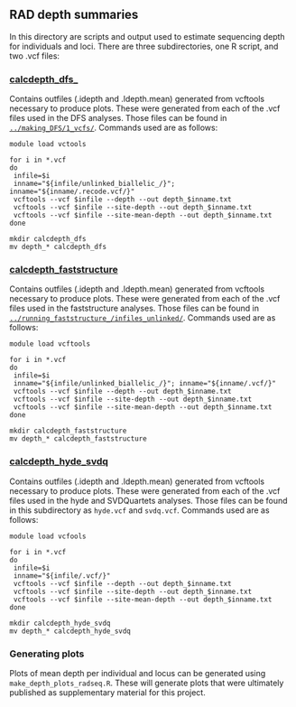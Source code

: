 ## RAD depth summaries
In this directory are scripts and output used to estimate sequencing depth for individuals and loci. There are three subdirectories, one R script, and two .vcf files:

### [calcdepth_dfs_](calcdepth_dfs_/)
Contains outfiles (.idepth and .ldepth.mean) generated from vcftools necessary to produce plots. These were generated from each of the .vcf files used in the DFS analyses. Those files can be found in [`../making_DFS/1_vcfs/`](../making_DFS/1_vcfs/). Commands used are as follows:


```
module load vctools

for i in *.vcf
do
 infile=$i
 inname="${infile/unlinked_biallelic_/}"; inname="${inname/.recode.vcf/}"
 vcftools --vcf $infile --depth --out depth_$inname.txt
 vcftools --vcf $infile --site-depth --out depth_$inname.txt
 vcftools --vcf $infile --site-mean-depth --out depth_$inname.txt
done

mkdir calcdepth_dfs
mv depth_* calcdepth_dfs
```


### [calcdepth_faststructure](calcdepth_faststructure/)
Contains outfiles (.idepth and .ldepth.mean) generated from vcftools necessary to produce plots. These were generated from each of the .vcf files used in the faststructure analyses. Those files can be found in [`../running_faststructure_/infiles_unlinked/`](../running_faststructure_/infiles_unlinked/). Commands used are as follows:


```
module load vcftools

for i in *.vcf
do
 infile=$i
 inname="${infile/unlinked_biallelic_/}"; inname="${inname/.vcf/}"
 vcftools --vcf $infile --depth --out depth_$inname.txt
 vcftools --vcf $infile --site-depth --out depth_$inname.txt
 vcftools --vcf $infile --site-mean-depth --out depth_$inname.txt
done

mkdir calcdepth_faststructure
mv depth_* calcdepth_faststructure
```


### [calcdepth_hyde_svdq](calcdepth_hyde_svdq/)
Contains outfiles (.idepth and .ldepth.mean) generated from vcftools necessary to produce plots. These were generated from each of the .vcf files used in the hyde and SVDQuartets analyses. Those files can be found in this subdirectory as `hyde.vcf` and `svdq.vcf`. Commands used are as follows:


```
module load vcfools

for i in *.vcf
do
 infile=$i
 inname="${infile/.vcf/}"
 vcftools --vcf $infile --depth --out depth_$inname.txt
 vcftools --vcf $infile --site-depth --out depth_$inname.txt
 vcftools --vcf $infile --site-mean-depth --out depth_$inname.txt
done

mkdir calcdepth_hyde_svdq
mv depth_* calcdepth_hyde_svdq
```


### Generating plots
Plots of mean depth per individual and locus can be generated using `make_depth_plots_radseq.R`. These will generate plots that were ultimately published as supplementary material for this project.


